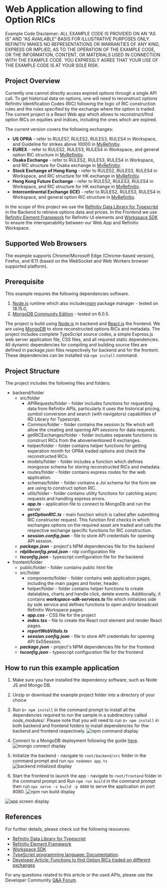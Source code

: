 # Web Application allowing to find Option RICs

Example Code Disclaimer: ALL EXAMPLE CODE IS PROVIDED ON AN “AS IS” AND “AS AVAILABLE” BASIS FOR ILLUSTRATIVE PURPOSES ONLY. REFINITIV MAKES NO REPRESENTATIONS OR WARRANTIES OF ANY KIND, EXPRESS OR IMPLIED, AS TO THE OPERATION OF THE EXAMPLE CODE, OR THE INFORMATION, CONTENT, OR MATERIALS USED IN CONNECTION WITH THE EXAMPLE CODE. YOU EXPRESSLY AGREE THAT YOUR USE OF THE EXAMPLE CODE IS AT YOUR SOLE RISK.

## Project Overview

Currently one cannot directly access expired options through a single API call. To get historical data on options, one will need to reconstruct options Refinitiv Identification Codes (RIC) following the logic of RIC construction rules and the rules specified by the exchange where the option is traded.
The current project is a React Web app which allows to reconstruct/find option RICs on equities and indices, including the ones which are expired. 

The current version covers the following exchanges:
* **US OPRA** - refer to RULES7, RULES2, RULES3, RULES4 in Workspace, and Guideline for strikes above 10000 in [MyRefinitiv](https://my.refinitiv.com/content/mytr/en/datanotification/DN099473.html).
* **EUREX** - refer to RULES2, RULES3, RULES4 in Workspace, and general option RIC structure in [MyRefinitiv](https://my.refinitiv.com/content/mytr/en/faqs/2016/09/000195632.html). 
* **Osaka Exchange** - refer to RULES2, RULES3, RULES4 in Workspace, and RIC structure for Osaka exchange in [MyRefinitiv](https://my.refinitiv.com/content/mytr/en/faqs/2014/10/000189842.html).
* **Stock Exchange of Hong Kong** - refer to RULES2, RULES3, RULES4 in Workspace, and RIC structure for HK exchange in [MyRefinitiv](https://my.refinitiv.com/content/mytr/en/faqs/2021/04/000198505.html).
* **Hong Kong Future Exchange** - refer to RULES2, RULES3, RULES4 in Workspace, and RIC structure for HK exchange in [MyRefinitiv](https://my.refinitiv.com/content/mytr/en/faqs/2021/04/000198505.html).
* **Intercontinental Exchange (ICE)** - refer to RULES2, RULES3, RULES4 in Workspace, and general option RIC structure in [MyRefinitiv](https://my.refinitiv.com/content/mytr/en/faqs/2016/09/000195632.html). 


In the scope of this project we use the [Refinitiv Data Library for Typescript](https://developers.refinitiv.com/en/api-catalog/refinitiv-data-platform/refinitiv-data-library-for-typescript) in the Backend to retrieve options data and prices. In the Frontend we use [Refinitiv Element Framework](https://ui.refinitiv.com/) for Refinitiv UI elements and [Workspace SDK](https://developers.refinitiv.com/en/api-catalog/workspace-sdk/workspace-sdk) to ensure the interoperability between our Web App and Refinitiv Workspace.

## Supported Web Browsers

The example supports Chrome/Microsoft Edge (Chrome-based version), Firefox, and IE11 (based on the WebSocket and Web Workers browser supported platform).

## Prerequisite
This example requires the following dependencies software.
1. [Node.js](https://nodejs.org/en/) runtime which also includes[npm](https://www.npmjs.com/) package manager - tested on 18.15.0, 
2. [MongoDB Community Edition](https://www.mongodb.com/docs/manual/administration/install-community/) - tested on 6.0.5.

The project is build using [Node.js](https://nodejs.org/en/) in backend and [React.js](https://reactjs.org) the frontend. We are using [MongoDB](https://www.mongodb.com) to store reconstructed options RICs and metadata. The project includes complete TypeScript source codes, a simple Express.js web server application file, CSS files, and all required static dependencies. All dynamic dependencies for compiling and building source files are defined in package.json files respectively for backend and for the frontent. These dependencies can be installed via ```npm install``` command.

## Project Structure

The project includes the following files and folders:

* backend/folder
   * src/folder
     * APIRequests/folder - folder includes functions for requesting data from Refinitiv APIs, particularly it uses the historical pricing, symbol conversion and search (with navigators) capabilities of RD Library for Typescript.
     * Common/folder - folder contains the session.ts file which will allow the creating and opening API sessions for data requests.
     * getRICExchanges/folder - folder includes separate functions to construct RICs from the abovementioned 6 exchanges.
     * helper/folder - folder contains helper functions for getting experation month for OPRA traded options and check the reconstructed RICs.
     * models/folder - folder includes a function which defines mongoose schema for storing reconstructed RICs and metadata.
     * routes/folder - folder contains express routes for the web application.
     * schemas/folder - folder contains a Joi schema for the form we are using to construct option RIC.
     * utils/folder - folder contains utility functions for catching async requests and handling express errors.
     * ***app.ts*** - application file to connect to MongoDb and run the server
     * ***getOptionRIC.ts*** - main function which is called after submitting RIC constructer request. This function first checks in which exchanges options on the required asset are traded and calls the respective exchange specific functions for RIC construction.
     * ***session.config.json*** - file to store API credentials for opening API session.
   * ***package.json*** - project's NPM dependencies file for the backend
   * ***rdplibconfig.prod.json*** - rdp configuration file
   * ***tsconfig.json*** - typescript configuration file for the backend
* frontent/folder
  * public/folder - folder contains public html file
  * src/folder
    * components/folder - folder contains web application pages, including the main pages and footer, header.
    * helper/folder - folder contains helper functions to create datatables, charts and handle click, delete events. Additionally, it contains ***workspace-sdk-services.ts*** file which initializes side by side service and defines functions to open and/or broadcast Refinitiv Workspace pages.
    * ***app.css*** - CSS file for the project
    * ***index.tsx*** - file to create the React root element and render React pages.
    * ***reportWebVitals.ts***
    * ***session.config.json*** - file to store API credentials for opening API SxSSession.
  * ***package.json*** - project's NPM dependencies file for the frontend 
  * ***tsconfig.json*** - typescript configuration file for the frontend
      
 
## How to run this example application
1. Make sure you have installed the dependency software, such as Node JS and Mongo DB.
2. Unzip or download the example project folder into a directory of your choice 
3. Run ```$> npm install``` in the command prompt to install all the dependencies required to run the sample in a subdirectory called *node_modules/*. Please note that you will need to run ```$> npm install``` in both backend and frontend folders to install dependencies for thw backend and frontend respectively.
![npm command display](images/npm_install.png "npm command display")

4. Connect to a MongoDB deployment following the guide [here](https://www.mongodb.com/docs/mongodb-shell/connect/).
![mongo connect display](images/mongo_connected.png "mongo connect display")

5. Initialize the backend - navigate to ```root/backend/src``` folder in the command prompt and run ```npx nodemon app.ts```
![backend initialized display](images/backend_launch.png "backend initialized display")

6. Start the frontend to launch the app - navigate to ```root/frontend``` folder in the command prompt and Run ```npm run build``` in the command prompt then run ```npx serve -s build -p 8080``` to serve the application on port 8080.
![npm run build display](images/run_build.png "npm run build display")

![app screen display](images/app_screen.png "app screen display")

## References
For further details, please check out the following resources:
* [Refinitiv Data Library for Typescript](https://developers.refinitiv.com/en/api-catalog/refinitiv-data-platform/refinitiv-data-library-for-typescript)
* [Refinitiv Element Framework](https://ui.refinitiv.com/)
* [Workspace SDK](https://developers.refinitiv.com/en/api-catalog/workspace-sdk/workspace-sdk)
* [TypeScript programming language: Documentation](https://www.typescriptlang.org/docs/home.html).
* [Developer Article: Functions to find Option RICs traded on different exchanges](https://developers.refinitiv.com/en/article-catalog/article/functions-to-find-option-rics-traded-on-different-exchanges)

For any questions related to this article or the used APIs, please use the Developer Community [Q&A Forum](https://community.developers.refinitiv.com/index.html).
